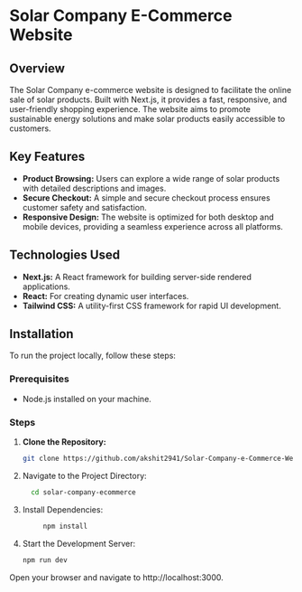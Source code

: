 # Solar Company E-Commerce Website

## Overview
The Solar Company e-commerce website is designed to facilitate the online sale of solar products. Built with Next.js, it provides a fast, responsive, and user-friendly shopping experience. The website aims to promote sustainable energy solutions and make solar products easily accessible to customers.

## Key Features
- **Product Browsing:** Users can explore a wide range of solar products with detailed descriptions and images.
- **Secure Checkout:** A simple and secure checkout process ensures customer safety and satisfaction.
- **Responsive Design:** The website is optimized for both desktop and mobile devices, providing a seamless experience across all platforms.

## Technologies Used
- **Next.js:** A React framework for building server-side rendered applications.
- **React:** For creating dynamic user interfaces.
- **Tailwind CSS:** A utility-first CSS framework for rapid UI development.

## Installation
To run the project locally, follow these steps:

### Prerequisites
- Node.js installed on your machine.

### Steps
1. **Clone the Repository:**
   ```bash
   git clone https://github.com/akshit2941/Solar-Company-e-Commerce-Website

2. Navigate to the Project Directory:
    ```bash
      cd solar-company-ecommerce

3. Install Dependencies:
   ```bash
        npm install

4. Start the Development Server:
    ```bash
    npm run dev
Open your browser and navigate to http://localhost:3000.
